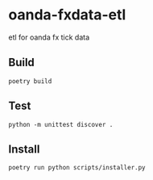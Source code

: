 # oanda-fxdata-etl
etl for oanda fx tick data

## Build
```
poetry build
```

## Test
```
python -m unittest discover .
```

## Install
```
poetry run python scripts/installer.py
```

